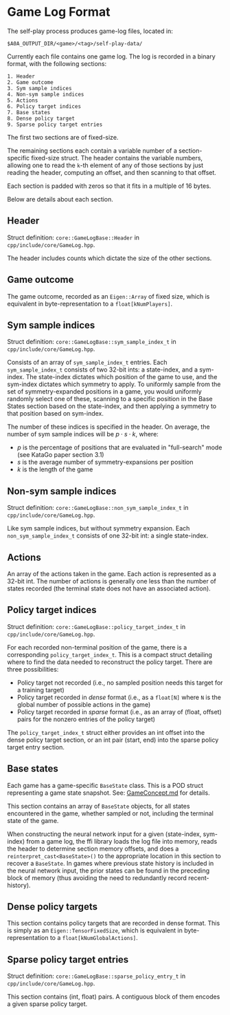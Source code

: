 # Game Log Format

The self-play process produces game-log files, located in:

```
$A0A_OUTPUT_DIR/<game>/<tag>/self-play-data/
```

Currently each file contains one game log. The log is recorded in a binary format, with the following sections:

```
1. Header
2. Game outcome
3. Sym sample indices
4. Non-sym sample indices
5. Actions
6. Policy target indices
7. Base states
8. Dense policy target
9. Sparse policy target entries
```

The first two sections are of fixed-size.

The remaining sections each contain a variable number of a section-specific fixed-size struct. The header contains the variable numbers,
allowing one to read the `k`-th element of any of those sections by just reading the header, computing an offset, and then
scanning to that offset.

Each section is padded with zeros so that it fits in a multiple of 16 bytes.

Below are details about each section.

## Header

Struct definition: `core::GameLogBase::Header` in `cpp/include/core/GameLog.hpp`.

The header includes counts which dictate the size of the other sections. 

## Game outcome

The game outcome, recorded as an `Eigen::Array` of fixed size, which is equivalent in byte-representation
to a `float[kNumPlayers]`. 

## Sym sample indices

Struct definition: `core::GameLogBase::sym_sample_index_t` in `cpp/include/core/GameLog.hpp`.

Consists of an array of `sym_sample_index_t` entries. Each `sym_sample_index_t` consists of two 32-bit ints: a state-index, and a sym-index. 
The state-index dictates which position of the game to use, and the sym-index dictates which symmetry to apply.
To uniformly sample from the set of symmetry-expanded positions in a game, you would uniformly randomly select one of these,
scanning to a specific position in the Base States section based on the state-index, and then applying a symmetry
to that position based on sym-index.

The number of these indices is specified in the header. On average, the number of sym sample indices will be
$p\cdot s \cdot k$, where:

* $p$ is the percentage of positions that are evaluated in "full-search" mode (see KataGo paper section 3.1)
* $s$ is the average number of symmetry-expansions per position
* $k$ is the length of the game

## Non-sym sample indices

Struct definition: `core::GameLogBase::non_sym_sample_index_t` in `cpp/include/core/GameLog.hpp`.

Like sym sample indices, but without symmetry expansion. Each `non_sym_sample_index_t` consists of one 32-bit int: a single state-index. 

## Actions

An array of the actions taken in the game. Each action is represented as a 32-bit int.
The number of actions is generally one less than the number of states recorded (the terminal state
does not have an associated action).

## Policy target indices

Struct definition: `core::GameLogBase::policy_target_index_t` in `cpp/include/core/GameLog.hpp`.

For each recorded non-terminal position of the game, there is a corresponding `policy_target_index_t`. This is a compact
struct detailing where to find the data needed to reconstruct the policy target. There are three possibilities:

- Policy target not recorded (i.e., no sampled position needs this target for a training target)
- Policy target recorded in _dense_ format (i.e., as a `float[N]` where `N` is the global number of possible actions in the game)
- Policy target recorded in _sparse_ format (i.e., as an array of (float, offset) pairs for the nonzero entries of the policy target)

The `policy_target_index_t` struct either provides an int offset into the dense policy target section, or an int pair (start, end)
into the sparse policy target entry section.

## Base states

Each game has a game-specific `BaseState` class. This is a POD struct representing a game state snapshot. See: [GameConcept.md](GameConcept.md) for details.

This section contains an array of `BaseState` objects, for all states encountered in the game, whether sampled or not, including the
terminal state of the game.

When constructing the neural network input for a given (state-index, sym-index) from a game log, the ffi library loads the log file into memory,
reads the header to determine section memory offsets, and does a `reinterpret_cast<BaseState>()` to the appropriate location in this section
to recover a `BaseState`. In games where previous state history is included in the neural network input, the prior states can be found
in the preceding block of memory (thus avoiding the need to redundantly record recent-history).

## Dense policy targets

This section contains policy targets that are recorded in dense format. This is simply as an `Eigen::TensorFixedSize`, which is equivalent in byte-representation
to a `float[kNumGlobalActions]`. 

## Sparse policy target entries

Struct definition: `core::GameLogBase::sparse_policy_entry_t` in `cpp/include/core/GameLog.hpp`.

This section contains (int, float) pairs. A contiguous block of them encodes a given sparse policy target.
